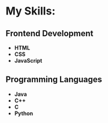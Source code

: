 
# My Skills:
## Frontend Development
- **HTML**
- **CSS**
- **JavaScript**

## Programming Languages
- **Java**
- **C++**
- **C**
- **Python**
<!---
Deepsdeepthi/Deepsdeepthi is a ✨ special ✨ repository because its `README.md` (this file) appears on your GitHub profile.
You can click the Preview link to take a look at your changes.
--->
